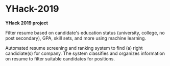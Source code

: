 # YHack-2019
**YHack 2019 project**

Filter resume based on candidate's education status (university, college, no post secondary), GPA, skill sets, and more using machine learning.

Automated resume screening and ranking system to find (a) right candidiate(s) for company.
The system classifies and organizes information on resume to filter suitable candidates for positions.
